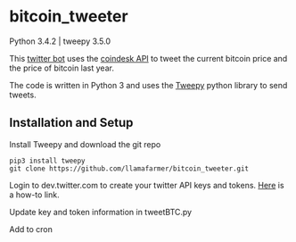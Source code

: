 # bitcoin_tweeter
Python 3.4.2 | tweepy 3.5.0

This 
[twitter bot](https://twitter.com/Evil_1T) 
uses the 
[coindesk API](https://www.coindesk.com/api/) 
to tweet the current bitcoin price and the price of bitcoin last year.

The code is written in Python 3 and uses the 
[Tweepy](http://www.tweepy.org/) 
python library to send tweets. 

## Installation and Setup
Install Tweepy and download the git repo

    pip3 install tweepy
    git clone https://github.com/llamafarmer/bitcoin_tweeter.git
    
Login to dev.twitter.com to create your twitter API keys and tokens. 
[Here](https://www.slickremix.com/docs/how-to-get-api-keys-and-tokens-for-twitter/) 
is a how-to link.

Update key and token information in tweetBTC.py

Add to cron
